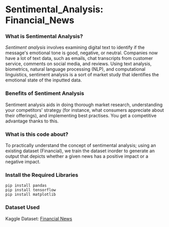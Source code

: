 # Sentimental_Analysis: Financial_News

### What is Sentimental Analysis?

*Sentiment analysis* involves examining digital text to identify if the message's emotional tone is good, negative, or neutral. Companies now have a lot of text data, such as emails, chat transcripts from customer service, comments on social media, and reviews. 
Using text analysis, biometrics, natural language processing (NLP), and computational linguistics, sentiment analysis is a sort of market study that identifies the emotional state of the inputted data.

### Benefits of Sentiment Analysis

Sentiment analysis aids in doing thorough market research, understanding your competitors' strategy (for instance, what consumers appreciate about their offerings), and implementing best practises. You get a competitive advantage thanks to this.

### What is this code about?

To practically understand the concept of sentimental analysis; using an existing dataset (Financial), we train the dataset inorder to generate an output that depicts whether a given news has a positive impact or a negative impact.


### Install the Required Libraries

```
pip install pandas
pip install tensorflow
pip install matplotlib 
```

### Dataset Used

Kaggle Dataset: [Financial News](https://www.kaggle.com/datasets/sbhatti/financial-sentiment-analysis)


